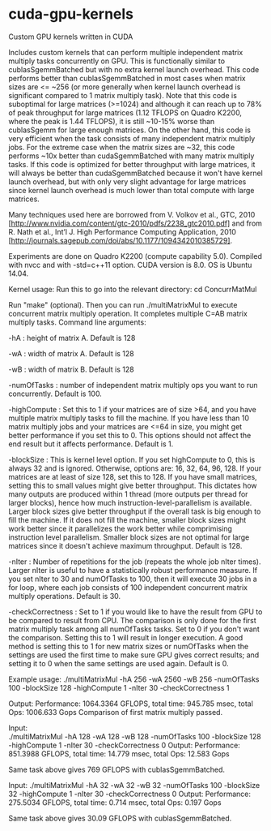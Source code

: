 # cuda-gpu-kernels
Custom GPU kernels written in CUDA

Includes custom kernels that can perform multiple independent matrix multiply tasks concurrently on GPU. This is functionally similar to cublasSgemmBatched but with no extra kernel launch overhead. This code performs better than cublasSgemmBatched in most cases when matrix sizes are <= ~256 (or more generally when kernel launch overhead is significant compared to 1 matrix multiply task). Note that this code is suboptimal for large matrices (>=1024) and although it can reach up to 78% of peak throughput for large matrices (1.12 TFLOPS on Quadro K2200, where the peak is 1.44 TFLOPS), it is still ~10-15% worse than cublasSgemm for large enough matrices. On the other hand, this code is very efficient when the task consists of many independent matrix multiply jobs. For the extreme case when the matrix sizes are ~32, this code performs ~10x better than cudaSgemmBatched with many matrix multiply tasks. If this code is optimized for better throughput with large matrices, it will always be better than cudaSgemmBatched because it won't have kernel launch overhead, but with only very slight advantage for large matrices since kernel launch overhead is much lower than total compute with large matrices.

Many techniques used here are borrowed from V. Volkov et al., GTC, 2010 [http://www.nvidia.com/content/gtc-2010/pdfs/2238_gtc2010.pdf] and from R.  Nath et al., Int’l J. High Performance Computing Application, 2010 [http://journals.sagepub.com/doi/abs/10.1177/1094342010385729].

Experiments are done on Quadro K2200 (compute capability 5.0). Compiled with nvcc and with -std=c++11 option. CUDA version is 8.0.
OS is Ubuntu 14.04. 

Kernel usage:
Run this to go into the relevant directory:
cd ConcurrMatMul 

Run "make" (optional).
Then you can run ./multiMatrixMul to execute concurrent matrix multiply operation. It completes multiple C=AB matrix multiply tasks.
Command line arguments:

-hA : height of matrix A. Default is 128

-wA : width of matrix A. Default is 128

-wB : width of matrix B. Default is 128

-numOfTasks : number of independent matrix multiply ops you want to run concurrently. Default is 100.

-highCompute : Set this to 1 if your matrices are of size >64, and you have multiple matrix multiply tasks to fill the machine.
If you have less than 10 matrix multiply jobs and your matrices are <=64 in size, you might get better performance if you set this to 0. This options should not affect the end result but it affects performance. Default is 1. 

-blockSize : This is kernel level option. If you set highCompute to 0, this is always 32 and is ignored. Otherwise, options are: 
16, 32, 64, 96, 128. If your matrices are at least of size 128, set this to 128. If you have small matrices, setting this to small values might give better throughput. This dictates how many outputs are produced within 1 thread (more outputs per thread for larger blocks), hence how much instruction-level-parallelism is available. Larger block sizes give better throughput if the overall task is big enough to fill the machine. If it does not fill the machine, smaller block sizes might work better since it parallelizes the work better while comprimising instruction level parallelism. Smaller block sizes are not optimal for large matrices since it doesn't achieve maximum throughput. Default is 128.

-nIter : Number of repetitions for the job (repeats the whole job nIter times). Larger nIter is useful to have a statistically robust performance measure. If you set nIter to 30 and numOfTasks to 100, then it will execute 30 jobs in a for loop, where each
job consists of 100 independent concurrent matrix multiply operations. Default is 30. 

-checkCorrectness : Set to 1 if you would like to have the result from GPU to be compared to result from CPU. The comparison is only done for the first matrix multiply task among all numOfTasks tasks. Set to 0 if you don't want the comparison. Setting this to 1 will result in longer execution. A good method is setting this to 1 for new matrix sizes or numOfTasks when the settings are used the first time to make sure GPU gives correct results; and setting it to 0 when the same settings are used again. Default is 0.

Example usage:
 ./multiMatrixMul -hA 256 -wA 2560 -wB 256 -numOfTasks 100 -blockSize 128 -highCompute 1 -nIter 30 -checkCorrectness 1

Output:
Performance: 1064.3364 GFLOPS, total time: 945.785 msec, total Ops: 1006.633 Gops
Comparison of first matrix multiply passed.

Input:  
./multiMatrixMul -hA 128 -wA 128 -wB 128 -numOfTasks 100 -blockSize 128 -highCompute 1 -nIter 30 -checkCorrectness 0
Output:
Performance: 851.3988 GFLOPS, total time: 14.779 msec, total Ops: 12.583 Gops

Same task above gives 769 GFLOPS with cublasSgemmBatched.

Input:
./multiMatrixMul -hA 32 -wA 32 -wB 32 -numOfTasks 100 -blockSize 32 -highCompute 1 -nIter 30 -checkCorrectness 0
Output:
Performance: 275.5034 GFLOPS, total time: 0.714 msec, total Ops: 0.197 Gops

Same task above gives 30.09 GFLOPS with cublasSgemmBatched.



